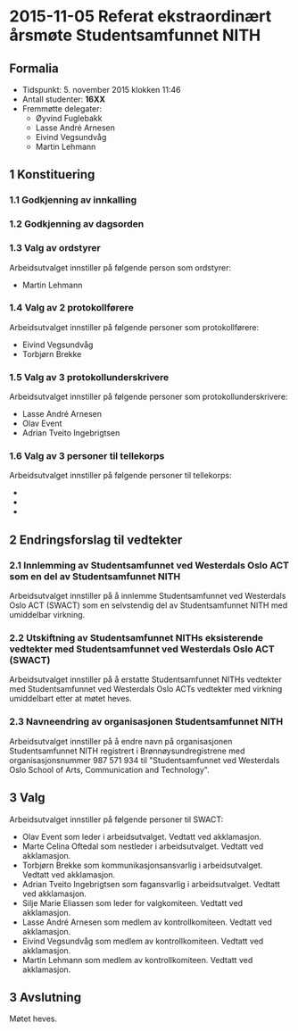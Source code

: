 # 2015-11-05 Referat ekstraordinært årsmøte Studentsamfunnet NITH

## Formalia

- Tidspunkt: 5. november 2015 klokken 11:46
- Antall studenter: __16XX__
- Fremmøtte delegater:
  - Øyvind Fuglebakk
  - Lasse André Arnesen
  - Eivind Vegsundvåg
  - Martin Lehmann

## 1 Konstituering

### 1.1 Godkjenning av innkalling

### 1.2 Godkjenning av dagsorden

### 1.3 Valg av ordstyrer

Arbeidsutvalget innstiller på følgende person som ordstyrer:

- Martin Lehmann

### 1.4 Valg av 2 protokollførere

Arbeidsutvalget innstiller på følgende personer som protokollførere:

- Eivind Vegsundvåg
- Torbjørn Brekke

### 1.5 Valg av 3 protokollunderskrivere

Arbeidsutvalget innstiller på følgende personer som protokollunderskrivere:

- Lasse André Arnesen
- Olav Event
- Adrian Tveito Ingebrigtsen

### 1.6 Valg av 3 personer til tellekorps

Arbeidsutvalget innstiller på følgende personer til tellekorps:

- 
- 
- 

## 2 Endringsforslag til vedtekter

### 2.1 Innlemming av Studentsamfunnet ved Westerdals Oslo ACT som en del av Studentsamfunnet NITH

Arbeidsutvalget innstiller på å innlemme Studentsamfunnet ved Westerdals Oslo ACT (SWACT) som en selvstendig del av Studentsamfunnet NITH med umiddelbar virkning.

### 2.2 Utskiftning av Studentsamfunnet NITHs eksisterende vedtekter med Studentsamfunnet ved Westerdals Oslo ACT (SWACT)

Arbeidsutvalget innstiller på å erstatte Studentsamfunnet NITHs vedtekter med Studentsamfunnet ved Westerdals Oslo ACTs vedtekter med virkning umiddelbart etter at møtet heves.

### 2.3 Navneendring av organisasjonen Studentsamfunnet NITH

Arbeidsutvalget innstiller på å endre navn på organisasjonen Studentsamfunnet NITH registrert i Brønnøysundregistrene med organisasjonsnummer 987 571 934 til "Studentsamfunnet ved Westerdals Oslo School of Arts, Communication and Technology".

## 3 Valg

Arbeidsutvalget innstiller på følgende personer til SWACT:

- Olav Event som leder i arbeidsutvalget. Vedtatt ved akklamasjon.
- Marte Celina Oftedal som nestleder i arbeidsutvalget. Vedtatt ved akklamasjon.
- Torbjørn Brekke som kommunikasjonsansvarlig i arbeidsutvalget. Vedtatt ved akklamasjon.
- Adrian Tveito Ingebrigtsen som fagansvarlig i arbeidsutvalget. Vedtatt ved akklamasjon.
- Silje Marie Eliassen som leder for valgkomiteen. Vedtatt ved akklamasjon.
- Lasse André Arnesen som medlem av kontrollkomiteen. Vedtatt ved akklamasjon.
- Eivind Vegsundvåg som medlem av kontrollkomiteen. Vedtatt ved akklamasjon.
- Martin Lehmann som medlem av kontrollkomiteen. Vedtatt ved akklamasjon.

## 3 Avslutning

Møtet heves.

